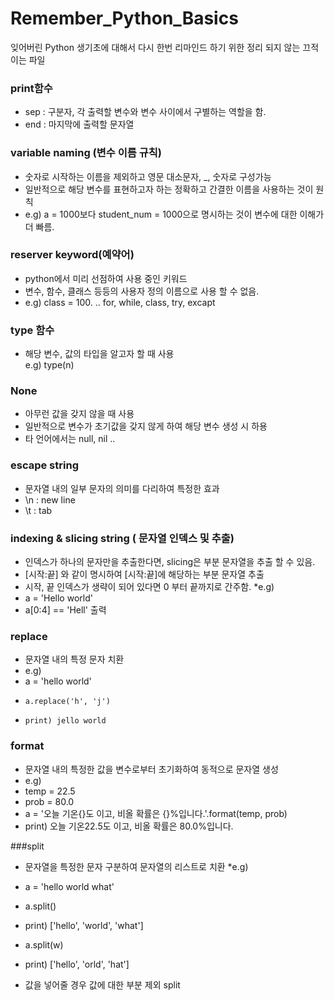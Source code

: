 # Remember_Python_Basics
잊어버린 Python 생기초에 대해서 다시 한번 리마인드 하기 위한 정리 되지 않는 끄적이는 파일
### print함수<br>
 * sep : 구분자, 각 출력할 변수와 변수 사이에서 구별하는 역할을 함. <br>
 * end : 마지막에 출력할 문자열 <br>

### variable naming (변수 이름 규칙)
 * 숫자로 시작하는 이름을 제외하고 영문 대소문자, _, 숫자로 구성가능
 * 일반적으로 해당 변수를 표현하고자 하는 정확하고 간결한 이름을 사용하는 것이 원칙
 * e.g)  a = 1000보다 student_num = 1000으로 명시하는 것이 변수에 대한 이해가 더 빠름.<br>

### reserver keyword(예약어)
* python에서 미리 선점하여 사용 중인 키워드
* 변수, 함수, 클래스 등등의 사용자 정의 이름으로 사용 할 수 없음.
* e.g) class = 100.  .. for, while, class, try, excapt 

### type 함수
* 해당 변수, 값의 타입을 알고자 할 때 사용<br>
e.g) type(n)


### None
* 아무런 값을 갖지 않을 때 사용
* 일반적으로 변수가 초기값을 갖지 않게 하여 해당 변수 생성 시 하용
* 타 언어에서는 null, nil ..

### escape string
* 문자열 내의 일부 문자의 의미를 다리하여 특정한 효과 
* \n : new line 
* \t : tab

### indexing & slicing string ( 문자열 인덱스 및 추출)
* 인덱스가 하나의 문자만을 추출한다면, slicing은 부분 문자열을 추출 할 수 있음.
* [시작:끝] 와 같이 명시하여 [시작:끝]에 해당하는 부분 문자열 추출
* 시작, 끝 인덱스가 생략이 되어 있다면 0 부터 끝까지로 간주함.
*e.g)
* a = 'Hello world'  
* a[0:4] ==   'Hell' 출력

### replace
* 문자열 내의 특정 문자 치환
* e.g)
* a = 'hello world'
*     a.replace('h', 'j')
*     print) jello world


### format
* 문자열 내의 특정한 값을 변수로부터 초기화하여 동적으로 문자열 생성
* e.g)
* temp = 22.5
* prob = 80.0
* a = '오늘 기온{}도 이고, 비올 확률은 {}%입니다.'.format(temp, prob)
* print) 오늘 기온22.5도 이고, 비올 확률은 80.0%입니다.

###split
* 문자열을 특정한 문자 구분하여 문자열의 리스트로 치환
*e.g)
* a = 'hello world what'
* a.split()
* print) ['hello', 'world', 'what']

* a.split(w)
* print) ['hello', 'orld', 'hat']
* 값을 넣어줄 경우 값에 대한 부분 제외 split
